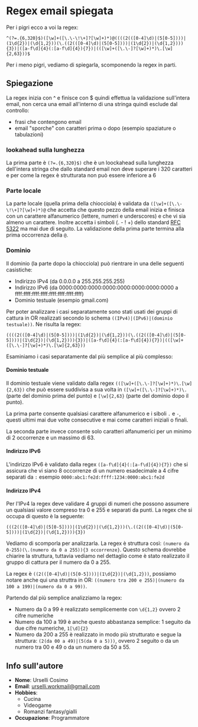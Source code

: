 # Regex email spiegata

Per i pigri ecco a voi la regex:

```
^(?=.{6,320}$)([\w]+([\.\-\!\+]?[\w]+)*)@((((2(([0-4]\d)|(5[0-5])))|(1\d{2})|(\d{1,2}))(\.((2(([0-4]\d)|(5[0-5])))|(1\d{2})|(\d{1,2}))){3})|([a-f\d]{4}(:[a-f\d]{4}){7})|(([\w]+([\.\-]?[\w]+)*)\.[\w]{2,63}))$
```

Per i meno pigri, vediamo di spiegarla, scomponendo la regex in parti.

## Spiegazione

La regex inizia con ^ e finisce con $ quindi effettua la validazione sull'intera email, non cerca una email all'interno di una stringa quindi esclude dal controllo:

- frasi che contengono email
- email "sporche" con caratteri prima o dopo (esempio spaziature o tabulazioni)

### lookahead sulla lunghezza

La prima parte è `(?=.{6,320}$)` che è un loockahead sulla lunghezza dell'intera stringa che dallo standard email non deve superare i 320 caratteri e per come la regex è strutturata non può essere inferiore a 6

### Parte locale

La parte locale (quella prima della chiocciola) è validata da `([\w]+([\.\-\!\+]?[\w]+)*)@` che accetta che questo pezzo della email inizia e finisca con un carattere alfanumerico (lettere, numeri e underscores) e che vi sia almeno un carattere. Inoltre accetta i simboli (. - ! +) dello standard [RFC 5322](https://datatracker.ietf.org/doc/html/rfc5322) ma mai due di seguito. La validazione della prima parte termina alla prima occorrenza della `@`.

### Dominio

Il dominio (la parte dopo la chiocciola) può rientrare in una delle seguenti casistiche:

- Indirizzo IPv4 (da 0.0.0.0 a 255.255.255.255)
- Indirizzo IPv6 (da 0000:0000:0000:0000:0000:0000:0000:0000 a ffff:ffff:ffff:ffff:ffff:ffff:ffff:ffff)
- Dominio testuale (esempio gmail.com)

Per poter analizzare i casi separatamente sono stati usati dei gruppi di cattura in OR realizzati secondo lo schema `((IPv4)|(IPv6)|(dominio testuale))`. Ne risulta la regex:

```
((((2(([0-4]\d)|(5[0-5])))|(1\d{2})|(\d{1,2}))(\.((2(([0-4]\d)|(5[0-5])))|(1\d{2})|(\d{1,2}))){3})|([a-f\d]{4}(:[a-f\d]{4}){7})|(([\w]+([\.\-]?[\w]+)*)\.[\w]{2,63}))
```

Esaminiamo i casi separatamente dal più semplice al più complesso:

#### Dominio testuale

Il dominio testuale viene validato dalla regex `(([\w]+([\.\-]?[\w]+)*)\.[\w]{2,63})` che può essere suddivisa a sua volta in `([\w]+([\.\-]?[\w]+)*)\.` (parte del dominio prima del punto) e `[\w]{2,63}` (parte del dominio dopo il punto).

La prima parte consente qualsiasi carattere alfanumerico e i siboli `.` e `-`, questi ultimi mai due volte consecutive e mai come caratteri iniziali o finali.

La seconda parte invece consente solo caratteri alfanumerici per un minimo di 2 occorrenze e un massimo di 63.

#### Indirizzo IPv6

L'indirizzo IPv6 è validato dalla regex `([a-f\d]{4}(:[a-f\d]{4}){7})` che si assicura che vi siano 8 occorrenze di un numero esadecimale a 4 cifre separati da `:` esempio `0000:abc1:fe2d:ffff:1234:0000:abc1:fe2d`

#### Indirizzo IPv4

Per l'IPv4 la regex deve validare 4 gruppi di numeri che possono assumere un qualsiasi valore compreso tra 0 e 255 e separati da punti. La regex che si occupa di questo è la seguente:

```
(((2(([0-4]\d)|(5[0-5])))|(1\d{2})|(\d{1,2}))(\.((2(([0-4]\d)|(5[0-5])))|(1\d{2})|(\d{1,2}))){3})
```

Vediamo di scomporla per analizzarla.
La regex è struttura così: `(numero da 0-255)(\.(numero da 0 a 255)){3 occorrenze}`. Questo schema dovrebbe chiarire la struttura, tuttavia vediamo nel dettaglio come è stato realizzato il gruppo di cattura per il numero da 0 a 255.

La regex è `((2(([0-4]\d)|(5[0-5])))|(1\d{2})|(\d{1,2}))`, possiamo notare anche qui una struttra in OR:
`((numero tra 200 e 255)|(numero da 100 a 199)|(numero da 0 a 99))`.

Partendo dal più semplice analizziamo la regex:

- Numero da 0 a 99 è realizzato semplicemente con `\d{1,2}` ovvero 2 cifre numeriche
- Numero da 100 a 199 è anche questo abbastanza semplice: 1 seguito da due cifre numeriche, `1[\d]{2}`
- Numero da 200 a 255 è realizzato in modo più strutturato e segue la struttura: `(2(da 00 a 49)|(5(da 0 a 5)))`, ovvero 2 seguito o da un numero tra 00 e 49 o da un numero da 50 a 55.

## Info sull'autore

- **Nome**: Urselli Cosimo
- **Email**: urselli.workmail@gmail.com
- **Hobbies**:
  - Cucina
  - Videogame
  - Romanzi fantasy/gialli
- **Occupazione**: Programmatore
